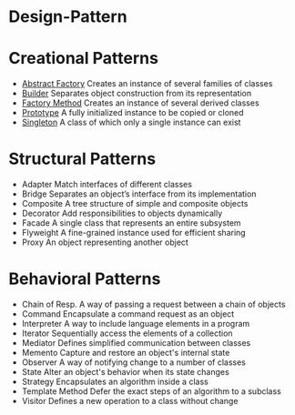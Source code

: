 # Design-Pattern


# Creational Patterns


* [Abstract Factory](https://github.com/TechAddas/Design-Pattern/tree/main/Design%20Pattern/Abstract)   Creates an instance of several families of classes
* [Builder](https://github.com/TechAddas/Design-Pattern/tree/main/Design%20Pattern/Builder)	Separates object construction from its representation
* [Factory Method](https://github.com/TechAddas/Design-Pattern/tree/main/Design%20Pattern/Factory)	Creates an instance of several derived classes
* [Prototype](https://github.com/TechAddas/Design-Pattern/tree/main/Design%20Pattern/Prototype)	A fully initialized instance to be copied or cloned
* [Singleton](https://github.com/TechAddas/Design-Pattern/tree/main/Design%20Pattern/Singleton)	A class of which only a single instance can exist

# Structural Patterns

* Adapter	Match interfaces of different classes
* Bridge	Separates an object’s interface from its implementation
* Composite	A tree structure of simple and composite objects
* Decorator	Add responsibilities to objects dynamically
* Facade	A single class that represents an entire subsystem
* Flyweight	A fine-grained instance used for efficient sharing
* Proxy	An object representing another object

# Behavioral Patterns

* Chain of Resp.	A way of passing a request between a chain of objects
* Command	Encapsulate a command request as an object
* Interpreter	A way to include language elements in a program
* Iterator	Sequentially access the elements of a collection
* Mediator	Defines simplified communication between classes
* Memento	Capture and restore an object's internal state
* Observer	A way of notifying change to a number of classes
* State	Alter an object's behavior when its state changes
* Strategy	Encapsulates an algorithm inside a class
* Template Method	Defer the exact steps of an algorithm to a subclass
* Visitor	Defines a new operation to a class without change
